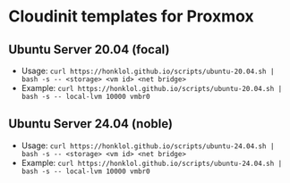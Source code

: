 # Cloudinit templates for Proxmox

## Ubuntu Server 20.04 (focal)
- Usage: ``curl https://honklol.github.io/scripts/ubuntu-20.04.sh | bash -s -- <storage> <vm id> <net bridge>``
- Example: ```curl https://honklol.github.io/scripts/ubuntu-20.04.sh | bash -s -- local-lvm 10000 vmbr0```

## Ubuntu Server 24.04 (noble)
- Usage: ``curl https://honklol.github.io/scripts/ubuntu-24.04.sh | bash -s -- <storage> <vm id> <net bridge>``
- Example: ```curl https://honklol.github.io/scripts/ubuntu-24.04.sh | bash -s -- local-lvm 10000 vmbr0```
